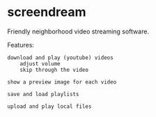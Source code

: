 # screendream
Friendly neighborhood video streaming software.


Features:

	download and play (youtube) videos
		adjust volume
		skip through the video

	show a preview image for each video

	save and load playlists

	upload and play local files
